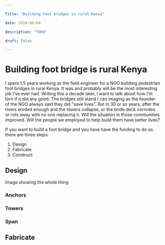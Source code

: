 ```yaml
---

Title: "Building foot bridges in rural Kenya"

date: 2024-06-09

description: "TODO"

draft: false

---
```

# Building foot bridge is rural Kenya

I spent 1.5 years working as the field engineer for a NGO building pedestrian foot bridges in rural Kenya. It was and probably will be the most interesting job I've ever had. Writing this a decade later, I want to talk about how I'm torn if it did any good. The bridges still stand I can imaging as the founder of the NGO always said they did "save lives". But in 30 or so years, after the rivers eroded enough and the towers collapse, or the bride deck corrodes or rots away with no one replacing it. Will the situation in those communities improved. Will the people we employed to help build them have better lives?

If you want to build a foot bridge and you have have the funding to do so, there are three steps:

1. Design
2. Fabricate
3. Construct

## Design

Image showing the whole thing
### Anchors



### Towers
### Span
## Fabricate

